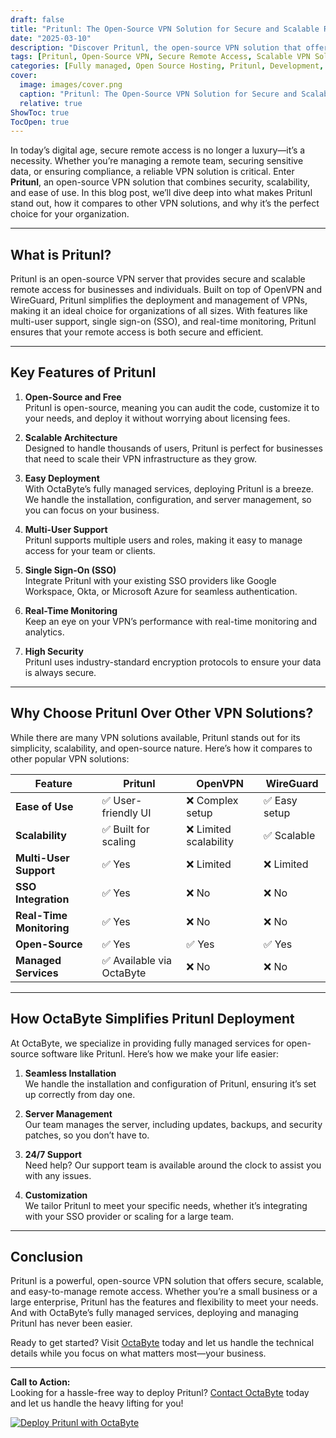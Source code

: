 ```yaml
---
draft: false
title: "Pritunl: The Open-Source VPN Solution for Secure and Scalable Remote Access"
date: "2025-03-10"
description: "Discover Pritunl, the open-source VPN solution that offers secure, scalable, and easy-to-manage remote access for businesses and individuals. Learn how Pritunl stands out from other VPN solutions and why it’s the perfect choice for your organization."
tags: [Pritunl, Open-Source VPN, Secure Remote Access, Scalable VPN Solution, VPN Comparison, Pritunl vs OpenVPN, Pritunl vs WireGuard, Managed VPN Services, OctaByte]
categories: [Fully managed, Open Source Hosting, Pritunl, Development, Network]
cover:
  image: images/cover.png
  caption: "Pritunl: The Open-Source VPN Solution for Secure and Scalable Remote Access"
  relative: true
ShowToc: true
TocOpen: true
---
```



In today’s digital age, secure remote access is no longer a luxury—it’s a necessity. Whether you’re managing a remote team, securing sensitive data, or ensuring compliance, a reliable VPN solution is critical. Enter **Pritunl**, an open-source VPN solution that combines security, scalability, and ease of use. In this blog post, we’ll dive deep into what makes Pritunl stand out, how it compares to other VPN solutions, and why it’s the perfect choice for your organization.

---

## What is Pritunl?

Pritunl is an open-source VPN server that provides secure and scalable remote access for businesses and individuals. Built on top of OpenVPN and WireGuard, Pritunl simplifies the deployment and management of VPNs, making it an ideal choice for organizations of all sizes. With features like multi-user support, single sign-on (SSO), and real-time monitoring, Pritunl ensures that your remote access is both secure and efficient.

---

## Key Features of Pritunl

1. **Open-Source and Free**  
   Pritunl is open-source, meaning you can audit the code, customize it to your needs, and deploy it without worrying about licensing fees.

2. **Scalable Architecture**  
   Designed to handle thousands of users, Pritunl is perfect for businesses that need to scale their VPN infrastructure as they grow.

3. **Easy Deployment**  
   With OctaByte’s fully managed services, deploying Pritunl is a breeze. We handle the installation, configuration, and server management, so you can focus on your business.

4. **Multi-User Support**  
   Pritunl supports multiple users and roles, making it easy to manage access for your team or clients.

5. **Single Sign-On (SSO)**  
   Integrate Pritunl with your existing SSO providers like Google Workspace, Okta, or Microsoft Azure for seamless authentication.

6. **Real-Time Monitoring**  
   Keep an eye on your VPN’s performance with real-time monitoring and analytics.

7. **High Security**  
   Pritunl uses industry-standard encryption protocols to ensure your data is always secure.

---

## Why Choose Pritunl Over Other VPN Solutions?

While there are many VPN solutions available, Pritunl stands out for its simplicity, scalability, and open-source nature. Here’s how it compares to other popular VPN solutions:

| Feature                | Pritunl               | OpenVPN               | WireGuard             |
|------------------------|-----------------------|-----------------------|-----------------------|
| **Ease of Use**        | ✅ User-friendly UI    | ❌ Complex setup       | ✅ Easy setup          |
| **Scalability**        | ✅ Built for scaling  | ❌ Limited scalability | ✅ Scalable            |
| **Multi-User Support** | ✅ Yes                | ❌ Limited            | ❌ Limited            |
| **SSO Integration**    | ✅ Yes                | ❌ No                 | ❌ No                 |
| **Real-Time Monitoring**| ✅ Yes                | ❌ No                 | ❌ No                 |
| **Open-Source**        | ✅ Yes                | ✅ Yes                | ✅ Yes                |
| **Managed Services**   | ✅ Available via OctaByte | ❌ No                 | ❌ No                 |

---

## How OctaByte Simplifies Pritunl Deployment

At OctaByte, we specialize in providing fully managed services for open-source software like Pritunl. Here’s how we make your life easier:

1. **Seamless Installation**  
   We handle the installation and configuration of Pritunl, ensuring it’s set up correctly from day one.

2. **Server Management**  
   Our team manages the server, including updates, backups, and security patches, so you don’t have to.

3. **24/7 Support**  
   Need help? Our support team is available around the clock to assist you with any issues.

4. **Customization**  
   We tailor Pritunl to meet your specific needs, whether it’s integrating with your SSO provider or scaling for a large team.

---

## Conclusion

Pritunl is a powerful, open-source VPN solution that offers secure, scalable, and easy-to-manage remote access. Whether you’re a small business or a large enterprise, Pritunl has the features and flexibility to meet your needs. And with OctaByte’s fully managed services, deploying and managing Pritunl has never been easier.

Ready to get started? Visit [OctaByte](https://octabyte.io) today and let us handle the technical details while you focus on what matters most—your business.

---

**Call to Action:**  
Looking for a hassle-free way to deploy Pritunl? [Contact OctaByte](https://octabyte.io/contact) today and let us handle the heavy lifting for you!

[![Deploy Pritunl with OctaByte](/images/deploy-on-octabyte.png)](https://octabyte.io/fully-managed-open-source-services/development/network/pritunl)
